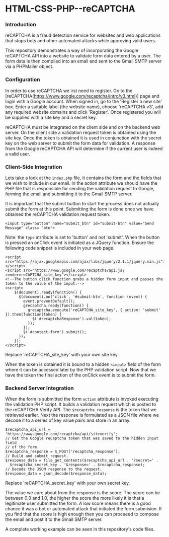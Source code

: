 # HTML-CSS-PHP--reCAPTCHA

### Introduction

reCAPTCHA is a fraud detection service for websites and web applications that stops bots and other automated attacks while approving valid users.

This repository demonstrates a way of incorporating the Google reCAPTCHA API into a website to validate form data entered by a user. The form data is then compiled into an email and sent to the Gmail SMTP server via a PHPMailer object.

### Configuration

In order to use reCAPTCHA we irst need to register. Go to the [reCAPTCHA(https://www.google.com/recaptcha/intro/v3.html)] page and login with a Google account. When signed in, go to the 'Register a new site' box. Enter a suitable label (the website name), choose 'reCAPTCHA v3', add any required website domains and click 'Register'. Once registered you will be supplied with a site key and a secret key.

reCAPTCHA must be integrated on the client side and on the backend web server. On the client side a validation request token is obtained using the site key. Once the token is obtained it is used in conjunction with the secret key on the web server to submit the form data for validation. A response from the Google reCAPTCHA API will determine if the current user is indeed a valid user.

### Client-Side Integration

Lets take a look at the `index.php` file, it contains the form and the fields that we wish to include in our email. In the action attribute we should have the PHP file that is responsible for sending the validation request to Google, forming the email and submitting it to the Gmail SMTP server.

It is important that the submit button to start the process does not actually submit the form at this point. Submitting the form is done once we have obtained the reCAPTCHA validation request token.

    <input type="button" name="submit_btn" id="submit-btn" value="Send Message" class= "btn">
            
Note: the `type` atrribute is set to 'button' and not 'submit'. When the button is pressed an onClick event is initiated as a JQuery function. Ensure the following code snippet is included in your web page.
 
    <script src="https://ajax.googleapis.com/ajax/libs/jquery/2.1.1/jquery.min.js"></script>
    <script src="https://www.google.com/recaptcha/api.js?render=reCAPTCHA_site_key"></script>
    <!--The button click function grabs a hidden form input and passes the token to the value of the input.-->
    <script>
        $(document).ready(function() {
          $(document).on('click', '#submit-btn', function (event) {
            event.preventDefault();
            grecaptcha.ready(function() {
              grecaptcha.execute('reCAPTCHA_site_key', { action: 'submit' }).then(function(token) {
                $('#recaptchaResponse').val(token);
              });
            });
            $('#contact-form').submit();
          });
        });
    </script>

   Replace 'reCAPTCHA_site_key' with your own site key.
   
When the token is obtained it is bound to a hidden `<input>` field of the form where it can be accessed later by the PHP validation script. Now that we have the token the final action of the onClick event is to submit the form.

### Backend Server Integration

When the form is submitted the form `action` attribute is invoked executing the validation PHP script. It builds a validation request which is posted to the reCAPTCHA Verify API. The `$recaptcha_response` is the token that we retrieved earlier. Next the response is formulated as a JSON file where we decode it to a series of key value pairs and store in an array.

    $recaptcha_api_url = 'https://www.google.com/recaptcha/api/siteverify';
    // Get the Google reCaptcha token that was saved to the hidden input field
    // of the form.
    $recaptcha_response = $_POST['recaptcha_response'];
    // Build and submit request.
    $response_data = file_get_contents($recaptcha_api_url . '?secret=' .
      $recaptcha_secret_key . '&response=' . $recaptcha_response);
    // Decode the JSON response to the request.
    $response_data = json_decode($response_data);
    
   Replace 'reCAPTCHA_secret_key' with your own secret key.
    
The value we care about from the response is the score. The score can be between 0.0 and 1.0, the higher the score the more likely it is that a legitimate user submitted the form. A low score means there is a good chance it was a bot or automated attack that initiated the form submision. If you find that the score is high enough then you can proceeed to compose the email and post it to the Gmail SMTP server.

A complete working example can be seen in this repository's code files.
